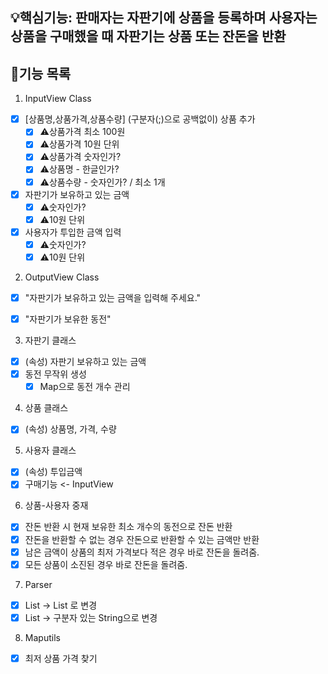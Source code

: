 ## 💡핵심기능: 판매자는 자판기에 상품을 등록하며 사용자는 상품을 구매했을 때 자판기는 상품 또는 잔돈을 반환

## 🌟기능 목록

1. InputView Class

- [x] [상품명,상품가격,상품수량] (구분자(;)으로 공백없이) 상품 추가
    - [x] ⚠️상품가격 최소 100원
    - [x] ⚠️상품가격 10원 단위
    - [x] ⚠️상품가격 숫자인가?
    - [x] ⚠️상품명 - 한글인가?
    - [x] ⚠️상품수량 - 숫자인가? / 최소 1개
- [x] 자판기가 보유하고 있는 금액
    - [x] ⚠️숫자인가?
    - [x] ⚠️10원 단위
- [x] 사용자가 투입한 금액 입력
    - [x] ⚠️숫자인가?
    - [x] ⚠️10원 단위

2. OutputView Class
- [x] "자판기가 보유하고 있는 금액을 입력해 주세요."
- [x] "자판기가 보유한 동전"

  
3. 자판기 클래스
- [x] (속성) 자판기 보유하고 있는 금액
- [x] 동전 무작위 생성
  - [x] Map으로 동전 개수 관리

4. 상품 클래스
- [x] (속성) 상품명, 가격, 수량 

5. 사용자 클래스
- [x] (속성) 투입금액
- [x] 구매기능 <- InputView

6. 상품-사용자 중재
- [x] 잔돈 반환 시 현재 보유한 최소 개수의 동전으로 잔돈 반환
- [x] 잔돈을 반환할 수 없는 경우 잔돈으로 반환할 수 있는 금액만 반환
- [x] 남은 금액이 상품의 최저 가격보다 적은 경우 바로 잔돈을 돌려줌.
- [x] 모든 상품이 소진된 경우 바로 잔돈을 돌려줌.

7. Parser
- [x] List<String> -> List<Integer> 로 변경
- [x] List<Sring> -> 구분자 있는 String으로 변경

8. Maputils
- [x] 최저 상품 가격 찾기